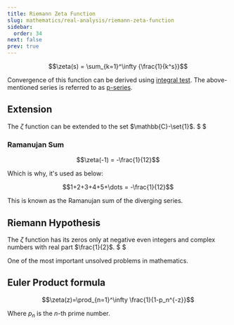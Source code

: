 ```yaml
---
title: Riemann Zeta Function
slug: mathematics/real-analysis/riemann-zeta-function
sidebar:
  order: 34
next: false
prev: true
---
```


```math
\zeta(s) = \sum_{k=1}^\infty {\frac{1}{k^s}}
```

Convergence of this function can be derived using
[integral test](/mathematics/real-analysis/convergence-tests/#integral-test).
The above-mentioned series is referred to as
[p-series](/mathematics/real-analysis/known-series/#p-series).

## Extension

The $\zeta$ function can be extended to the set $\mathbb{C}-\set{1}$. $ $

### Ramanujan Sum

```math
\zeta(-1) = -\frac{1}{12}
```

Which is why, it's used as below:

```math
1+2+3+4+5+\dots = -\frac{1}{12}
```

This is known as the Ramanujan sum of the diverging series.

## Riemann Hypothesis

The $\zeta$ function has its zeros only at negative even integers and complex
numbers with real part $\frac{1}{2}$. $ $

One of the most important unsolved problems in mathematics.

## Euler Product formula

```math
\zeta(z)=\prod_{n=1}^\infty
\frac{1}{1-p_n^{-z}}
```

Where $p_n$ is the $n$-th prime number.
